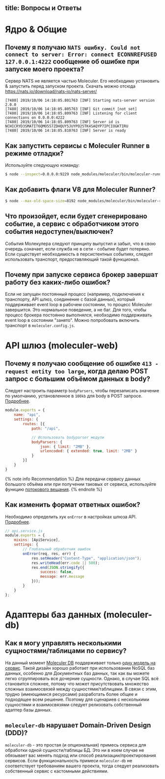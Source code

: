 title: Вопросы и Ответы
---

# Ядро & Общие

## Почему я получаю `NATS ошибку. Could not connect to server: Error: connect ECONNREFUSED 127.0.0.1:4222` сообщение об ошибке при запуске моего проекта?
Сервер NATS не является частью Moleculer. Его необходимо установить & запустить перед запуском проекта. Скачать можно отсюда https://nats.io/download/nats-io/nats-server/
```
[7480] 2019/10/06 14:18:05.801763 [INF] Starting nats-server version 2.0.0
[7480] 2019/10/06 14:18:05.805763 [INF] Git commit [not set]
[7480] 2019/10/06 14:18:05.809763 [INF] Listening for client connections on 0.0.0.0:4222
[7480] 2019/10/06 14:18:05.809763 [INF] Server id is NCHICRYD3SMATIT6QMO557ZDHQUY5JUYPO25TK4SAQYP7IPCIOGKTIRU
[7480] 2019/10/06 14:18:05.810763 [INF] Server is ready
```

## Как запустить сервисы с Moleculer Runner в режиме отладки?
Используйте следующую команду:
```bash
$ node --inspect=0.0.0.0:9229 node_modules/moleculer/bin/moleculer-runner services
```

## Как добавить флаги V8 для Moleculer Runner?
```bash
$ node --max-old-space-size=8192 node_modules/moleculer/bin/moleculer-runner services
```

## Что произойдет, если будет сгенерировано событие, а сервис с обработчиком этого события недоступен/выключен?
События Молекулера следуют принципу выпустил и забыл, что в свою очередь означает, если служба не в сети - событие будет потеряно. Если существует необходимость в персистентных событиях, следует использовать транспорт, предоставляющий такой функционал.

## Почему при запуске сервиса брокер завершат работу без каких-либо ошибок?
Если не запущен постоянный процесс (например, подключения к транспорту, API шлюз, соединение с базой данных), который поддерживает event loop в рабочем состоянии, то процесс Moleculer завершится. Это нормальное поведение, а не баг. Для того, чтобы процесс брокера постоянно выполнялся, необходимо поддерживать event loop в состоянии "занято". Можно попробовать включить транспорт в `moleculer.config.js`.

# API шлюз (moleculer-web)

## Почему я получаю сообщение об ошибке `413 - request entity too large`, когда делаю POST запрос с большим объёмом данных в body?
Следует настроить параметр `bodyParsers`, чтобы перезаписать значение по умолчанию, установленное в `100kb` для body в POST запросе. [Подробнее](https://github.com/expressjs/body-parser#limit).

```js
module.exports = {
    name: "api",
    settings: {
        routes: [{
            path: "/api",

            // Использовать bodyparser модули
            bodyParsers: {
                json: { limit: "2MB" },
                urlencoded: { extended: true, limit: "2MB" }
            }
        }]
    }
}
```

{% note info Recommendation %}
Для передачи сервису данных большого объёма или при получении таковых от сервиса, используйте функцию [потокового вещания](https://moleculer.services/docs/0.13/actions.html#Streaming).
{% endnote %}

## Как изменить формат ответных ошибок?
Необходимо определить хук `onError` в настройках шлюза API. [Подробнее](https://moleculer.services/docs/0.13/moleculer-web.html#Error-handlers).

```js
// api.service.js
module.exports = {
    mixins: [ApiService],
    settings: {
        // Глобальный обработчик ошибок
        onError(req, res, err) {
            res.setHeader("Content-Type", "application/json");
            res.writeHead(err.code || 500);
            res.end(JSON.stringify({
                success: false,
                message: err.message
            }));
        }       
    }
};
```

# Адаптеры баз данных (moleculer-db)
## Как я могу управлять несколькими сущностями/таблицами по сервису?
На данный момент [Moleculer DB](moleculer-db.html) поддерживает только [одну модель на сервис](https://microservices.io/patterns/data/database-per-service.html). Такой дизайн хорошо работает при использовании NoSQL баз данных, особенно для Документных баз данных, так как вы можете легко сгруппировать все дочерние сущности. Однако, в случае SQL всё становится сложнее, потому что может присутствовать множество сложных взаимосвязей между сущностями/таблицами. В связи с этим, трудно (имеющимися ресурсами) разработать более общее и подходящее всем решение. Поэтому для сценариев с несколькими сущностями и взаимосвязями следует релизовать собственный адаптер базы данных.


## `moleculer-db` нарушает Domain-Driven Design (DDD)?
`moleculer-db` - это простая (и опциональная) примесь сервиса для обработки одной сущности/таблицы БД. Это ни в коем случае не обязывает вас менять подход или способ реализации/проектирования сервисов. Если функциональность примеси `moleculer-db` не соответствует требованиям вашего проекта, тогда следует реализовать собственный сервис с кастомными действиями.
